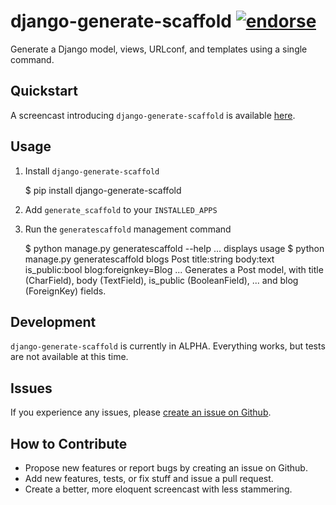 # django-generate-scaffold [![endorse](http://api.coderwall.com/modocache/endorsecount.png)](http://coderwall.com/modocache)

Generate a Django model, views, URLconf, and templates using a single command.

## Quickstart

A screencast introducing `django-generate-scaffold` is
available [here](http://vimeo.com/42399125).

## Usage

1. Install `django-generate-scaffold`

    $ pip install django-generate-scaffold

2. Add `generate_scaffold` to your `INSTALLED_APPS`
3. Run the `generatescaffold` management command

    $ python manage.py generatescaffold --help
    ... displays usage
    $ python manage.py generatescaffold blogs Post title:string body:text is_public:bool blog:foreignkey=Blog
    ... Generates a Post model, with title (CharField), body (TextField), is_public (BooleanField),
    ...     and blog (ForeignKey) fields.


## Development

`django-generate-scaffold` is currently in ALPHA.
Everything works, but tests are not available at this time.

## Issues

If you experience any issues, please
[create an issue on Github](https://github.com/modocache/django-generate-scaffold/issues).

## How to Contribute

- Propose new features or report bugs by creating an issue on Github.
- Add new features, tests, or fix stuff and issue a pull request.
- Create a better, more eloquent screencast with less stammering.
